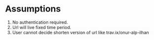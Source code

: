 # Assumptions
1. No authentication required.
2. Url will live fixed time period.
3. User cannot decide shorten version of url like trav.ix/onur-alp-ilhan